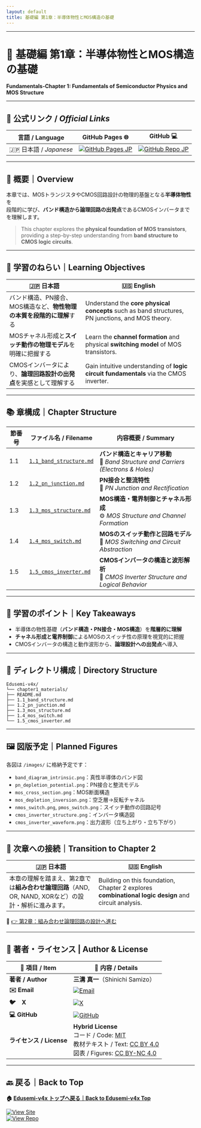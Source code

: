 ```yaml
---
layout: default
title: 基礎編 第1章：半導体物性とMOS構造の基礎　
---
```


---

# 📘 基礎編 第1章：半導体物性とMOS構造の基礎  
**Fundamentals-Chapter 1: Fundamentals of Semiconductor Physics and MOS Structure**

---

## 🔗 公式リンク / *Official Links*

| 言語 / Language | GitHub Pages 🌐 | GitHub 💻 |
|-----------------|----------------|-----------|
| 🇯🇵 日本語 / *Japanese* | [![GitHub Pages JP](https://img.shields.io/badge/GitHub%20Pages-日本語版-brightgreen?logo=github)](https://samizo-aitl.github.io/Edusemi-v4x/chapter1_materials/) | [![GitHub Repo JP](https://img.shields.io/badge/GitHub-日本語版-blue?logo=github)](https://github.com/Samizo-AITL/Edusemi-v4x/tree/main/chapter1_materials) |

---

## 🧭 概要｜Overview

本章では、MOSトランジスタやCMOS回路設計の物理的基盤となる**半導体物性**を  
段階的に学び、**バンド構造から論理回路の出発点**であるCMOSインバータまでを理解します。

> This chapter explores the **physical foundation of MOS transistors**,  
> providing a step-by-step understanding from **band structure to CMOS logic circuits**.

---

## 🎯 学習のねらい｜Learning Objectives

| 🇯🇵 日本語                                                                                          | 🇺🇸 English                                                                                       |
|---------------------------------------------------------------------------------------------------|--------------------------------------------------------------------------------------------------|
| バンド構造、PN接合、MOS構造など、**物性物理の本質を段階的に理解**する                              | Understand the **core physical concepts** such as band structures, PN junctions, and MOS theory. |
| MOSチャネル形成と**スイッチ動作の物理モデル**を明確に把握する                                      | Learn the **channel formation** and physical **switching model** of MOS transistors.             |
| CMOSインバータにより、**論理回路設計の出発点**を実感として理解する                                 | Gain intuitive understanding of **logic circuit fundamentals** via the CMOS inverter.            |

---

## 📚 章構成｜Chapter Structure

| 節番号 | ファイル名 / Filename                                | 内容概要 / Summary                                                                              |
|--------|-------------------------------------------------------|-----------------------------------------------------------------------------------------------|
| 1.1    | [`1.1_band_structure.md`](./1.1_band_structure.md)     | **バンド構造とキャリア移動**<br>🔋 *Band Structure and Carriers (Electrons & Holes)*          |
| 1.2    | [`1.2_pn_junction.md`](./1.2_pn_junction.md)           | **PN接合と整流特性**<br>🔌 *PN Junction and Rectification*                                   |
| 1.3    | [`1.3_mos_structure.md`](./1.3_mos_structure.md)       | **MOS構造・電界制御とチャネル形成**<br>⚙️ *MOS Structure and Channel Formation*              |
| 1.4    | [`1.4_mos_switch.md`](./1.4_mos_switch.md)             | **MOSのスイッチ動作と回路モデル**<br>🔁 *MOS Switching and Circuit Abstraction*               |
| 1.5    | [`1.5_cmos_inverter.md`](./1.5_cmos_inverter.md)       | **CMOSインバータの構造と波形解析**<br>🔀 *CMOS Inverter Structure and Logical Behavior*       |

---

## 🧠 学習のポイント｜Key Takeaways

- 半導体の物性基礎（**バンド構造・PN接合・MOS構造**）を**階層的に理解**
- **チャネル形成と電界制御**によるMOSのスイッチ性の原理を視覚的に把握
- CMOSインバータの構造と動作波形から、**論理設計への出発点**へ導入

---

## 📂 ディレクトリ構成｜Directory Structure

```
Edusemi-v4x/
└── chapter1_materials/
├── README.md
├── 1.1_band_structure.md
├── 1.2_pn_junction.md
├── 1.3_mos_structure.md
├── 1.4_mos_switch.md
└── 1.5_cmos_inverter.md
```

---

## 🖼️ 図版予定｜Planned Figures

各図は `/images/` に格納予定です：

- `band_diagram_intrinsic.png`：真性半導体のバンド図  
- `pn_depletion_potential.png`：PN接合と整流モデル  
- `mos_cross_section.png`：MOS断面構造  
- `mos_depletion_inversion.png`：空乏層→反転チャネル  
- `nmos_switch.png`, `pmos_switch.png`：スイッチ動作の回路記号  
- `cmos_inverter_structure.png`：インバータ構造図  
- `cmos_inverter_waveform.png`：出力波形（立ち上がり・立ち下がり）

---

## 🔄 次章への接続｜Transition to Chapter 2

| 🇯🇵 日本語                                                                                         | 🇺🇸 English                                                                                         |
|--------------------------------------------------------------------------------------------------|----------------------------------------------------------------------------------------------------|
| 本章の理解を踏まえ、第2章では**組み合わせ論理回路**（AND, OR, NAND, XORなど）の設計・解析に進みます。 | Building on this foundation, Chapter 2 explores **combinational logic design** and circuit analysis. |

📎 [👉 第2章：組み合わせ論理回路の設計へ進む](../chapter2_comb_logic/README.md)

---

## 👤 **著者・ライセンス | Author & License**

| 📌 項目 / Item | 📄 内容 / Details |
|------|------|
| **著者 / Author** | **三溝 真一**（Shinichi Samizo） |
| **✉️ Email** | [![Email](https://img.shields.io/badge/Email-shin3t72%40gmail.com-red?style=for-the-badge&logo=gmail)](mailto:shin3t72@gmail.com) |
| **🐦　X** | [![X](https://img.shields.io/badge/X-@shin3t72-black?style=for-the-badge&logo=x)](https://x.com/shin3t72) |
| **💻 GitHub** | [![GitHub](https://img.shields.io/badge/GitHub-Samizo--AITL-blue?style=for-the-badge&logo=github)](https://github.com/Samizo-AITL) |
| **ライセンス / License** | **Hybrid License**<br>コード / Code: [MIT](https://opensource.org/licenses/MIT)<br>教材テキスト / Text: [CC BY 4.0](https://creativecommons.org/licenses/by/4.0/)<br>図表 / Figures: [CC BY-NC 4.0](https://creativecommons.org/licenses/by-nc/4.0/) |

---

## 🔙 戻る｜Back to Top
**🏠 [Edusemi-v4x トップへ戻る｜Back to Edusemi-v4x Top](../README.md)**  

[![View Site](https://img.shields.io/badge/View%20Site-brightgreen)](../README.md)  
[![View Repo](https://img.shields.io/badge/View%20Repo-blue)](https://github.com/Samizo-AITL/Edusemi-v4x)
